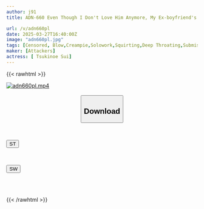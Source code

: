 ```yaml
---
author: j91
title: ADN-660 Even Though I Don't Love Him Anymore, My Ex-boyfriend's Dick Length And Sexual Preferences Are All Better Than Mine, So I End Up Having Sex With Him More Than My Current Boyfriend.

url: /v/adn660pl
date: 2025-03-27T16:40:00Z
image: "adn660pl.jpg"
tags: [Censored, Blow,Creampie,Solowork,Squirting,Deep Throating,Submissive Woman	]
maker: [Attackers]
actress: [ Tsukinoe Sui]
---
```



{{< rawhtml >}}

<div class="video" data-videoid="bGAvGRrBzbcPelA">
    <a href="javascript:;">
        <img src="/v/adn660pl/adn660pl.jpg" width="WIDTH" height="HEIGHT" alt="adn660pl.mp4" loading="lazy">
    </a>
</div>

<script type="text/javascript" src="https://j91.asia/asset/on-demand-st.js"></script>

<br>
  <link rel="stylesheet" href="https://j91.asia/asset/bs5.css">
  
  <center>
  <button class="btn btn-primary" type="button" data-bs-toggle="collapse" data-bs-target=".multi-collapse" aria-expanded="false" aria-controls="multiCollapseExample1 multiCollapseExample2"><h2>Download</h2></button></center>
</p>
<div class="row">
  <div class="col">
    <div class="collapse multi-collapse" id="multiCollapseExample1">
      <div class="card card-body">
	      	      <br>
<div class="buttons">  
<p><a href="/v/adn660pl/st.html" target="_blank"><button class="btn-hover color-3"><i class="fa fa-download"></i> ST</button></a></p></div>
    </div>
  </div>
</div>
  <div class="col">
    <div class="collapse multi-collapse" id="multiCollapseExample2">
      <div class="card card-body">
	      <br>
<div class="buttons">
<p><a href="/v/adn660pl/sw.html" target="_blank"><button class="btn-hover color-2"><i class="fa fa-download"></i> SW</button></a></p></div>
<br><br>
      </div>
    </div>
  </div>
</div>

{{< /rawhtml >}}
